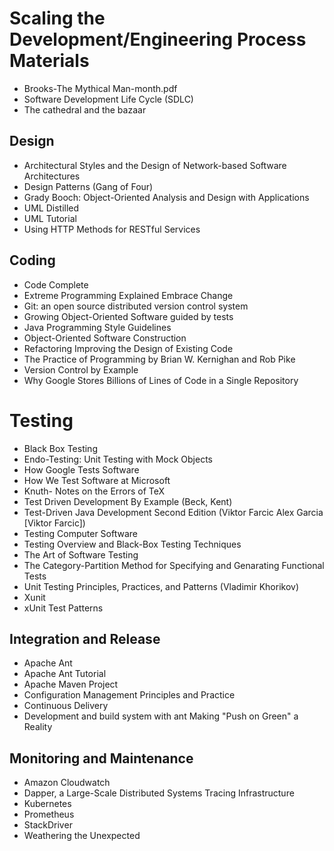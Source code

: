 # Scaling the Development/Engineering Process Materials

- Brooks-The Mythical Man-month.pdf
- Software Development Life Cycle (SDLC)
- The cathedral and the bazaar

## Design

- Architectural Styles and the Design of Network-based Software Architectures
- Design Patterns (Gang of Four)
- Grady Booch: Object-Oriented Analysis and Design with Applications
- UML Distilled
- UML Tutorial
- Using HTTP Methods for RESTful Services

## Coding

- Code Complete
- Extreme Programming Explained Embrace Change
- Git: an open source distributed version control system
- Growing Object-Oriented Software guided by tests
- Java Programming Style Guidelines
- Object-Oriented Software Construction
- Refactoring Improving the Design of Existing Code
- The Practice of Programming by Brian W. Kernighan and Rob Pike
- Version Control by Example
- Why Google Stores Billions of Lines of Code in a Single Repository

# Testing

- Black Box Testing
- Endo-Testing: Unit Testing with Mock Objects
- How Google Tests Software
- How We Test Software at Microsoft
- Knuth- Notes on the Errors of TeX
- Test Driven Development By Example (Beck, Kent)
- Test-Driven Java Development Second Edition (Viktor Farcic Alex Garcia [Viktor Farcic])
- Testing Computer Software
- Testing Overview and Black-Box Testing Techniques
- The Art of Software Testing
- The Category-Partition Method for Specifying and Genarating Functional Tests
- Unit Testing Principles, Practices, and Patterns (Vladimir Khorikov)
- Xunit
- xUnit Test Patterns

## Integration and Release

- Apache Ant
- Apache Ant Tutorial
- Apache Maven Project
- Configuration Management Principles and Practice
- Continuous Delivery
- Development and build system with ant Making "Push on Green" a Reality

## Monitoring and Maintenance

- Amazon Cloudwatch
- Dapper, a Large-Scale Distributed Systems Tracing Infrastructure
- Kubernetes
- Prometheus
- StackDriver
- Weathering the Unexpected
